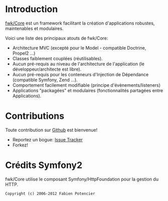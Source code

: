 # Introduction

[fwk/Core](http://github.com/fwk/Core) est un framework facilitant la création d'applications robustes, maintenables et modulaires. 

Voici une liste des principaux atouts de fwk/Core:

* Architecture MVC (excepté pour le Model - compatible Doctrine, Propel2 ...)
* Classes faiblement couplées (réutilisables).
* Aucun pré-requis au niveau de l'architecture de l'application (le développeur/architecte est libre).
* Aucun pré-requis pour les conteneurs d'Injection de Dépendance (compatible Symfony, Zend ...).
* Comportement facilement modifiable (principe d'évènements/listeners)
* Applications "packagées" et modulaires (fonctionnalités partagées entre Applications).

# Contributions

Toute contribution sur [Github](http://github.com) est bienvenue!

* Reportez un bogue: [Issue Tracker](http://github.com/fwk/Core/issues)
* Forkez!

# Crédits Symfony2

fwk/Core utilise le composant Symfony/HttpFoundation pour la gestion du HTTP.

```
Copyright (c) 2006-2012 Fabien Potencier
```

